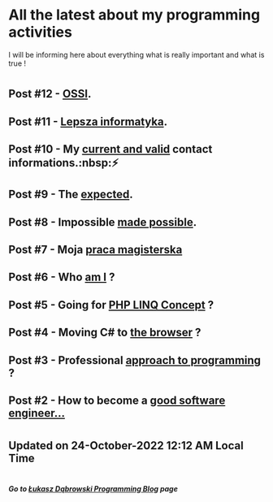 # All the latest about my programming activities

I will be informing here about everything what is really important and what is true !
#
#
## Post #12 - [OSSI](posts/12.ossi.md#open-source-solutions-initiative- "Open Source Solutions Initiative").
## Post #11 - [Lepsza informatyka](posts/11.lepsza_informatyka.md#start-small- "Zacznijmy od czegoś prostego !").
## Post #10 - My [current and valid](posts/10.current_contact_info.md#these-are-my-valid-contact-informations "You are free to call me and talk to me !") contact informations.:nbsp::zap:
## Post #9 - The [expected](posts/9.new_Microsoft_Edge.md#new-microsoft-edge-is-the-right-way-to-follow "This is the Microsoft thinking !").
## Post #8 - Impossible [made possible](posts/8.JavaScript_LINQ.md#impossible-made-possible "This is for You, My Love.").
## Post #7 - Moja [praca magisterska](posts/7.praca_magisterska_Kielce_2008.md#my-thesis---kielce-2008 "The beginning of my real adventure with programming.")
## Post #6 - Who [am I](posts/6.who_am_I.md#who-am-i-in-programming- "How to understand my person in the context of programming.") ?
## Post #5 - Going for [PHP LINQ Concept](posts/5.PHP_LINQ_Concept.md#linq-concept-in-php- "How do I personally think about implementing LINQ concept in PHP") ?
## Post #4 - Moving C# to [the browser](posts/4.backend_on_the_frontend.md#c-in-the-browser- "How do I personally think about TypeScript programming language !") ?
## Post #3 - Professional [approach to programming](posts/3.thinking_about_programming.md#thinking-about-programming "This is how I think about professional programming !") ?
## Post #2 - How to become a [good software engineer...](posts/2.how_to_become_software_engineer.md#developer-career "How to become the right software engineer in the future, not the false one !")
#
## Updated on 24-October-2022 12:12 AM Local Time
#
##### Go to [Łukasz Dąbrowski Programming Blog](/README.md#%C5%82ukasz-d%C4%85browski-programming-blog "The official blog of mine to say something about what IT matters to me !") page

